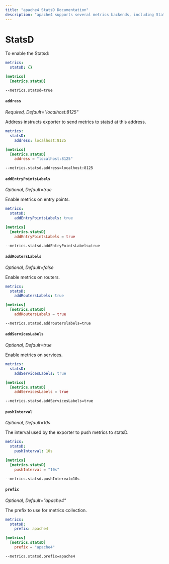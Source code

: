 ```yaml
---
title: "apache4 StatsD Documentation"
description: "apache4 supports several metrics backends, including StatsD. Learn how to implement it for observability in apache4 Proxy. Read the technical documentation."
---
```


# StatsD

To enable the Statsd:

```yaml tab="File (YAML)"
metrics:
  statsD: {}
```

```toml tab="File (TOML)"
[metrics]
  [metrics.statsD]
```

```bash tab="CLI"
--metrics.statsd=true
```

#### `address`

_Required, Default="localhost:8125"_

Address instructs exporter to send metrics to statsd at this address.

```yaml tab="File (YAML)"
metrics:
  statsD:
    address: localhost:8125
```

```toml tab="File (TOML)"
[metrics]
  [metrics.statsD]
    address = "localhost:8125"
```

```bash tab="CLI"
--metrics.statsd.address=localhost:8125
```

#### `addEntryPointsLabels`

_Optional, Default=true_

Enable metrics on entry points.

```yaml tab="File (YAML)"
metrics:
  statsD:
    addEntryPointsLabels: true
```

```toml tab="File (TOML)"
[metrics]
  [metrics.statsD]
    addEntryPointsLabels = true
```

```bash tab="CLI"
--metrics.statsd.addEntryPointsLabels=true
```

#### `addRoutersLabels`

_Optional, Default=false_

Enable metrics on routers.

```yaml tab="File (YAML)"
metrics:
  statsD:
    addRoutersLabels: true
```

```toml tab="File (TOML)"
[metrics]
  [metrics.statsD]
    addRoutersLabels = true
```

```bash tab="CLI"
--metrics.statsd.addrouterslabels=true
```

#### `addServicesLabels`

_Optional, Default=true_

Enable metrics on services.

```yaml tab="File (YAML)"
metrics:
  statsD:
    addServicesLabels: true
```

```toml tab="File (TOML)"
[metrics]
  [metrics.statsD]
    addServicesLabels = true
```

```bash tab="CLI"
--metrics.statsd.addServicesLabels=true
```

#### `pushInterval`

_Optional, Default=10s_

The interval used by the exporter to push metrics to statsD.

```yaml tab="File (YAML)"
metrics:
  statsD:
    pushInterval: 10s
```

```toml tab="File (TOML)"
[metrics]
  [metrics.statsD]
    pushInterval = "10s"
```

```bash tab="CLI"
--metrics.statsd.pushInterval=10s
```

#### `prefix`

_Optional, Default="apache4"_

The prefix to use for metrics collection.

```yaml tab="File (YAML)"
metrics:
  statsD:
    prefix: apache4
```

```toml tab="File (TOML)"
[metrics]
  [metrics.statsD]
    prefix = "apache4"
```

```bash tab="CLI"
--metrics.statsd.prefix=apache4
```
